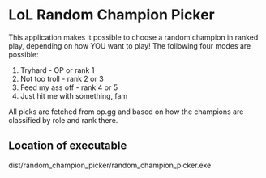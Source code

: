 LoL Random Champion Picker
==========================

This application makes it possible to choose a random champion
in ranked play, depending on how YOU want to play! The following
four modes are possible:

1) Tryhard - OP or rank 1
2) Not too troll - rank 2 or 3
3) Feed my ass off - rank 4 or 5
4) Just hit me with something, fam

All picks are fetched from op.gg and based on how the champions are
classified by role and rank there.

Location of executable
-----------------------
dist/random_champion_picker/random_champion_picker.exe
